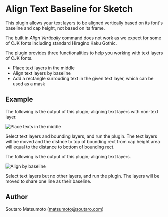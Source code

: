 # Align Text Baseline for Sketch

This plugin allows your text layers to be aligned vertically based on its font's baseline and cap height, not based on its frame.

The built in *Align Vertically* command does not work as we expect for some of CJK fonts including standard Hiragino Kaku Gothic.

The plugin provides three functionalities to help you working with text layers of CJK fonts.

* Place text layers in the middle
* Align text layers by baseline
* Add a rectangle surrouding text in the given text layer, which can be used as a mask

## Example

The following is the output of this plugin; aligning text layers with non-text layer.

![Place texts in the middle](https://raw.githubusercontent.com/soutaro/Align-text-baseline-sketch-plugin/master/capheight-example.png)

Select text layers and bounding layers, and run the plugin.
The text layers will be moved and the distnce to top of bounding rect from cap height area will equal to the distance to bottom of bounding rect.

The following is the output of this plugin; aligning text layers.

![Align by baseline](https://raw.githubusercontent.com/soutaro/Align-text-baseline-sketch-plugin/master/baseline-example.png)

Select text layers but no other layers, and run the plugin.
The layers will be moved to share one line as their baseline.

## Author

Soutaro Matsumoto (matsumoto@soutaro.com)
